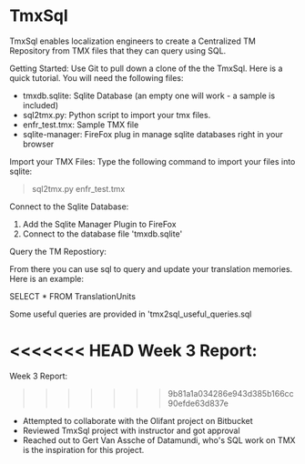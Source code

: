 # TmxSql
TmxSql enables localization engineers to create a Centralized TM Repository from TMX files that they can query using SQL.

Getting Started:
Use Git to pull down a clone of the the TmxSql.  Here is a quick tutorial. You will need the following files:

- tmxdb.sqlite: Sqlite Database (an empty one will work - a sample is included)
- sql2tmx.py: Python script to import your tmx files.
- enfr_test.tmx: Sample TMX file
- sqlite-manager: FireFox plug in manage sqlite databases right in your browser

Import your TMX Files:
Type the following command to import your files into sqlite:
> sql2tmx.py enfr_test.tmx

Connect to the Sqlite Database:

1. Add the Sqlite Manager Plugin to FireFox 
2. Connect to the database file 'tmxdb.sqlite'

Query the TM Repostiory:

From there you can use sql to query and update your translation memories.  Here is an example:

SELECT * FROM TranslationUnits

Some useful queries are provided in 'tmx2sql_useful_queries.sql

<<<<<<< HEAD
Week 3 Report:
=======
Week 3 Report:
>>>>>>> 9b81a1a034286e943d385b166cc90efde63d837e
- Attempted to collaborate with the Olifant project on Bitbucket 
- Reviewed TmxSql project with instructor and got approval
- Reached out to Gert Van Assche of Datamundi, who's SQL work on TMX is the inspiration for this project.
